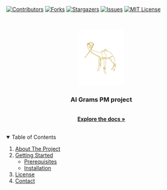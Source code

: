 <!-- PROJECT SHIELDS -->

[![Contributors][contributors-shield]][contributors-url]
[![Forks][forks-shield]][forks-url]
[![Stargazers][stars-shield]][stars-url]
[![Issues][issues-shield]][issues-url]
[![MIT License][license-shield]][license-url]

<!-- PROJECT LOGO -->
<br />
<p align="center">
  <a href="https://github.com/AIGrams/ai_grams_pm/logo/ai_grams_camel.png">
    <img src="logo/ai_grams_camel.png" alt="Logo" width="120" height="150">
  </a>

  <h3 align="center">AI Grams PM project</h3>

  <p align="center">
    <br />
    <a href="https://github.com/AIGrams/ai_grams_pm/doc/ai_grams_pm_doc.html"><strong>Explore the docs »</strong></a>
    <br />
    <br />
  </p>
</p>



<!-- TABLE OF CONTENTS -->
<details open="open">
  <summary>Table of Contents</summary>
  <ol>
    <li>
      <a href="#about-the-project">About The Project</a>
    </li>
    <li>
      <a href="#getting-started">Getting Started</a>
      <ul>
        <li><a href="#prerequisites">Prerequisites</a></li>
        <li><a href="#installation">Installation</a></li>
      </ul>
    </li>
    <li><a href="#license">License</a></li>
    <li><a href="#contact">Contact</a></li>
  </ol>
</details>

<!-- MARKDOWN LINKS & IMAGES -->
[contributors-shield]: https://img.shields.io/github/contributors/AIGrams/ai_grams_pm.svg?style=for-the-badge
[contributors-url]: https://github.com/AIGrams/ai_grams_pm/graphs/contributors
[forks-shield]: https://img.shields.io/github/forks/AIGrams/ai_grams_pm.svg?style=for-the-badge
[forks-url]: https://github.com/AIGrams/ai_grams_pm/network/members
[stars-shield]: https://img.shields.io/github/stars/AIGrams/ai_grams_pm.svg?style=for-the-badge
[stars-url]: https://github.com/AIGrams/ai_grams_pm/stargazers
[issues-shield]: https://img.shields.io/github/issues/AIGrams/ai_grams_pm.svg?style=for-the-badge
[issues-url]: https://github.com/AIGrams/ai_grams_pm/issues
[license-shield]: https://img.shields.io/github/license/AIGrams/ai_grams_pm.svg?style=for-the-badge
[license-url]: https://github.com/AIGrams/ai_grams_pm/blob/main/LICENSE.txt